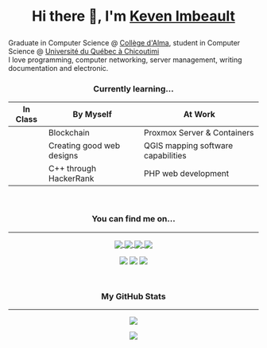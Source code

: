 # <p align="center"> Hi there 👋, I'm <a href="https://kevenimbeault.com" target="_blank">Keven Imbeault</a></p>

Graduate in Computer Science @ [Collège d'Alma](https://www.collegealma.ca/), student in Computer Science @ [Université du Québec à Chicoutimi](https://www.uqac.ca/)  
I love programming, computer networking, server management, writing documentation and electronic.  

### <p align="center">Currently learning...</p>   

  |  In Class |  By Myself | At Work |
  |---|---|---|
  |  | Blockchain | Proxmox Server & Containers |
  |  | Creating good web designs  | QGIS mapping software capabilities |
  |  | C++ through HackerRank  | PHP web development |

<br/>

### <p align="center">You can find me on...</p>  

---

<!-- Socials -->
<p align="center">
  <a href="https://twitter.com/KevenImbeault" target="_blank"> 
    <img align="center" src="https://img.shields.io/badge/Twitter-1DA1F2?style=for-the-badge&logo=twitter&logoColor=white"> 
  </a>
  <a href="https://www.linkedin.com/in/kevenimbeault/" target="_blank"> 
    <img align="center" src="https://img.shields.io/badge/LinkedIn-0077B5?style=for-the-badge&logo=linkedin&logoColor=white">  
  </a>
  <a href="emailto:imbeault.keven@gmail.com" target="_blank"> 
    <img align="center" src="https://img.shields.io/badge/Gmail-D14836?style=for-the-badge&logo=gmail&logoColor=white">  
  </a>
  <a href="https://kevenimbeault.com/" target="_blank"> 
    <img align="center" src="https://img.shields.io/badge/website-000000?style=for-the-badge&logo=About.me&logoColor=white"> 
  </a>
</p>  

<!-- TODO : Add links to each image !-->
<!-- Coding challenges -->
<p align="center">
  <img align="center" src="https://img.shields.io/badge/-Hackerrank-2EC866?style=for-the-badge&logo=HackerRank&logoColor=white">  
  <img align="center" src="https://img.shields.io/badge/Codewars-B1361E?style=for-the-badge&logo=Codewars&logoColor=white">  
  <img align="center" src="https://img.shields.io/badge/-LeetCode-FFA116?style=for-the-badge&logo=LeetCode&logoColor=black">  
</p>
   
<br/>

### <p align="center">My GitHub Stats</p>  
---
<p align="center">
  <img align="center" src="https://github-readme-stats.vercel.app/api?username=KevenImbeault&show_icons=true&hide_border=true&&count_private=true&include_all_commits=true&theme=react" />
</p>
<p align="center">
  <img align="center" src="https://github-readme-stats.vercel.app/api/top-langs/?username=KevenImbeault&langs_count=10&count_privat&layout=compact&theme=react" />
</p>

  

